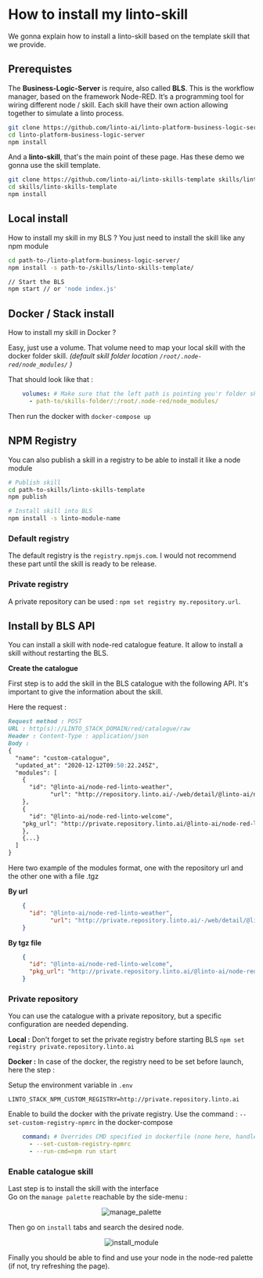 
# How to install my linto-skill

We gonna explain how to install a linto-skill based on the template skill that we provide.

## Prerequistes

The **Business-Logic-Server** is require, also called **BLS**. This is the workflow manager, based on the framework Node-RED. It’s a programming tool for wiring different node / skill. Each skill have their own action allowing together to simulate a linto process.

```sh
git clone https://github.com/linto-ai/linto-platform-business-logic-server
cd linto-platform-business-logic-server
npm install
```

And a **linto-skill**, that's the main point of these page. Has these demo we gonna use the skill template.

```sh
git clone https://github.com/linto-ai/linto-skills-template skills/linto-skills-template
cd skills/linto-skills-template
npm install
```

## Local install
How to install my skill in my BLS ?
You just need to install the skill like any npm module

```sh
cd path-to-/linto-platform-business-logic-server/
npm install -s path-to-/skills/linto-skills-template/

// Start the BLS 
npm start // or 'node index.js'
```
## Docker / Stack install
How to install my skill in Docker ?

Easy, just use a volume. That volume need to map your local skill with the docker folder skill. _(default skill folder location `/root/.node-red/node_modules/` )_

That should look like that :
```yml
    volumes: # Make sure that the left path is pointing you'r folder skills
      - path-to/skills-folder/:/root/.node-red/node_modules/
```

Then run the docker with `docker-compose up`

## NPM Registry
You can also publish a skill in a registry to be able to install it like a node module

```sh
# Publish skill
cd path-to-skills/linto-skills-template
npm publish
```

```sh
# Install skill into BLS
npm install -s linto-module-name
```

### Default registry
The default registry is the `registry.npmjs.com`. I would not recommend these part until the skill is ready to be release.

### Private registry
A private repository can be used : `npm set registry my.repository.url`.


## Install by BLS API
You can install a skill with node-red catalogue feature. It allow to install a skill without restarting the BLS.

**Create the catalogue**

First step is to add the skill in the BLS catalogue with the following API. It's important to give the information about the skill.

Here the request :

```md
Request method : POST
URL : http(s)://LINTO_STACK_DOMAIN/red/catalogue/raw
Header : Content-Type : application/json
Body : 
{
  "name": "custom-catalogue",
  "updated_at": "2020-12-12T09:50:22.245Z",
  "modules": [
    {
      "id": "@linto-ai/node-red-linto-weather",
			"url": "http://repository.linto.ai/-/web/detail/@linto-ai/node-red-linto-weather"
    },
    {
      "id": "@linto-ai/node-red-linto-welcome",
    "pkg_url": "http://private.repository.linto.ai/@linto-ai/node-red-linto-welcome/-/@linto-ai/node-red-linto-welcome-0.1.3-2.tgz"
    },
    {...}
  ]
}

```


Here two example of the modules format, one with the repository url and the other one with a file .tgz

**By url**
```json
    {
      "id": "@linto-ai/node-red-linto-weather",
			"url": "http://private.repository.linto.ai/-/web/detail/@linto-ai/node-red-linto-weather"
    }
```

**By tgz file**
```json
    {
      "id": "@linto-ai/node-red-linto-welcome",
      "pkg_url": "http://private.repository.linto.ai/@linto-ai/node-red-linto-welcome/-/@linto-ai/node-red-linto-welcome-0.1.3-2.tgz"
    }
```

### Private repository
You can use the catalogue with a private repository, but a specific configuration are needed depending.

**Local :** Don't forget to set the private registry before starting BLS `npm set registry private.repository.linto.ai`

**Docker :**
In case of the docker, the registry need to be set before launch, here the step :

Setup the environment variable in `.env`
```env
LINTO_STACK_NPM_CUSTOM_REGISTRY=http://private.repository.linto.ai
```

Enable to build the docker with the private registry. Use the command : `--set-custom-registry-npmrc` in the docker-compose
```yml
    command: # Overrides CMD specified in dockerfile (none here, handled by entrypoint)
      - --set-custom-registry-npmrc
      - --run-cmd=npm run start
```

### Enable catalogue skill
Last step is to install the skill with the interface
<br>Go on the `manage palette` reachable by the side-menu :
<p align="center">
  <img src="../_media/skills/depguide/manage_palette.png" alt="manage_palette"/>
</p>

Then go on `install` tabs and search the desired node.
<p align="center">
  <img src="../_media/skills/depguide/install_module.png" alt="install_module"/>
</p>
Finally you should be able to find and use your node in the node-red palette (if not, try refreshing the page).
